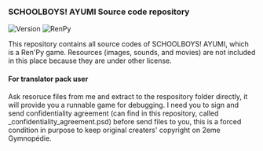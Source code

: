 ### SCHOOLBOYS! AYUMI Source code repository

![Version](https://img.shields.io/badge/Version-2.3.0273.2-green.svg?style=flat-square)
![RenPy](https://img.shields.io/badge/RenPy-6.99.14.1.3218-green.svg?style=flat-square)

This repository contains all source codes of SCHOOLBOYS! AYUMI, which is a Ren'Py game. Resources (images, sounds, and movies) are not included in this place because they are under other license.

#### For translator pack user

Ask resoruce files from me and extract to the respository folder directly, it will provide you a runnable game for debugging. I need you to sign and send confidentiality agreement (can find in this repository, called _confidentiality_agreement.psd) before send files to you, this is a forced condition in purpose to keep original creaters' copyright on 2eme Gymnopédie.
